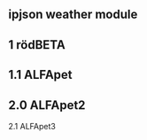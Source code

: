 ipjson weather module
-------------------
1 rödBETA
-------------------
1.1 ALFApet
-------------------
2.0 ALFApet2
-------------------
2.1 ALFApet3
